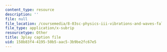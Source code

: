```yaml
---
content_type: resource
description: ''
file: null
file_location: /coursemedia/8-03sc-physics-iii-vibrations-and-waves-fall-2016/158b83f4419550b5aac53b9be2fc67e5_FY6iXM9X5Fo.vtt
file_type: application/x-subrip
resourcetype: Other
title: 3play caption file
uid: 158b83f4-4195-50b5-aac5-3b9be2fc67e5
---
```

